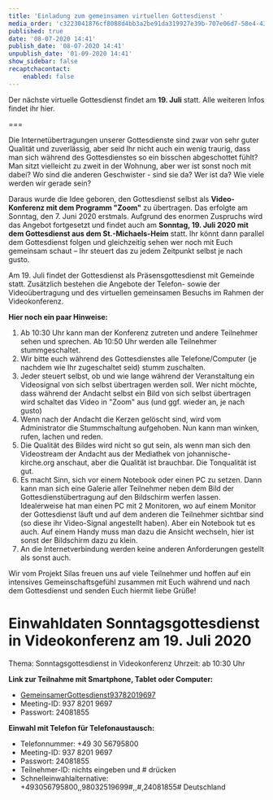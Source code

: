 ```yaml
---
title: 'Einladung zum gemeinsamen virtuellen Gottesdienst '
media_order: 'c3223041876cf8088d4bb3a2be91da319927e39b-707e06d7-58e4-43de-a037-d40da6491c38.jpeg,Silas5.png'
published: true
date: '08-07-2020 14:41'
publish_date: '08-07-2020 14:41'
unpublish_date: '01-09-2020 14:41'
show_sidebar: false
recaptchacontact:
    enabled: false
---
```


Der nächste virtuelle Gottesdienst findet am **19. Juli** statt. Alle weiteren Infos findet ihr hier.

===

Die Internetübertragungen unserer Gottesdienste sind zwar von sehr guter Qualität und zuverlässig, aber seid Ihr nicht auch ein wenig traurig, dass man sich während des Gottesdienstes so ein bisschen abgeschottet fühlt? Man sitzt vielleicht zu zweit in der Wohnung, aber wer ist sonst noch mit dabei? Wo sind die anderen Geschwister - sind sie da? Wer ist da? Wie viele werden wir gerade sein?

Daraus wurde die Idee geboren, den Gottesdienst selbst als **Video-Konferenz mit dem Programm "Zoom"** zu übertragen. Das erfolgte am Sonntag, den 7. Juni 2020 erstmals. Aufgrund des enormen Zuspruchs wird das Angebot fortgesetzt und findet auch am **Sonntag, 19. Juli 2020 mit dem Gottesdienst aus dem St.-Michaels-Heim** statt. Ihr könnt dann parallel dem Gottesdienst folgen und gleichzeitig sehen wer noch mit Euch gemeinsam schaut – Ihr steuert das zu jedem Zeitpunkt selbst je nach gusto.

Am 19. Juli findet der Gottesdienst als Präsensgottesdienst mit Gemeinde statt. Zusätzlich bestehen die Angebote der Telefon- sowie der Videoübertragung und des virtuellen gemeinsamen Besuchs im Rahmen der Videokonferenz.

**Hier noch ein paar Hinweise:**

1. Ab 10:30 Uhr kann man der Konferenz zutreten und andere Teilnehmer sehen und sprechen. Ab 10:50 Uhr werden alle Teilnehmer stummgeschaltet.
2. Wir bitte euch während des Gottesdienstes alle Telefone/Computer (je nachdem wie Ihr zugeschaltet seid) stumm zuschalten.
3. Jeder steuert selbst, ob und wie lange während der Veranstaltung ein Videosignal von sich selbst übertragen werden soll. Wer nicht möchte, dass während der Andacht selbst ein Bild von sich selbst übertragen wird schaltet das Video in "Zoom" aus (und ggf. wieder an, je nach gusto)
4. Wenn nach der Andacht die Kerzen gelöscht sind, wird vom Administrator die Stummschaltung aufgehoben. Nun kann man winken, rufen, lachen und reden. 
5. Die Qualität des Bildes wird nicht so gut sein, als wenn man sich den Videostream der Andacht aus der Mediathek von johannische-kirche.org anschaut, aber die Qualität ist brauchbar. Die Tonqualität ist gut.
6. Es macht Sinn, sich vor einem Notebook oder einen PC zu setzen. Dann kann man sich eine Galerie aller Teilnehmer neben dem Bild der Gottesdienstübertragung auf den Bildschirm werfen lassen. Idealerweise hat man einen PC mit 2 Monitoren, wo auf einem Monitor der Gottesdienst läuft und auf dem anderen die Teilnehmer sichtbar sind (so diese ihr Video-Signal angestellt haben). Aber ein Notebook tut es auch. Auf einem Handy muss man dazu die Ansicht wechseln, hier ist sonst der Bildschirm dazu zu klein.
7. An die Internetverbindung werden keine anderen Anforderungen gestellt als sonst auch.

Wir vom Projekt Silas freuen uns auf viele Teilnehmer und hoffen auf ein intensives Gemeinschaftsgefühl zusammen mit Euch während und nach dem Gottesdienst und senden Euch hiermit liebe Grüße!

# Einwahldaten Sonntagsgottesdienst in Videokonferenz am 19. Juli 2020

Thema: Sonntagsgottesdienst in Videokonferenz
Uhrzeit: ab 10:30 Uhr

**Link zur Teilnahme mit Smartphone, Tablet oder Computer:**

* [GemeinsamerGottesdienst93782019697](https://uni-potsdam.zoom.us/j/93782019697)
* Meeting-ID: 937 8201 9697
* Passwort: 24081855 

**Einwahl mit Telefon für Telefonaustausch:**

* Telefonnummer: +49 30 56795800
* Meeting-ID: 937 8201 9697 
* Passwort: 24081855
* Teilnehmer-ID: nichts eingeben und # drücken
* Schnelleinwahlalternative: +493056795800,,98032519699#,,#,24081855# Deutschland 

